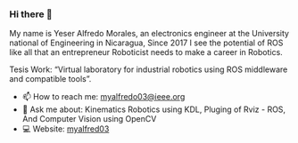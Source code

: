 ### Hi there 👋

My name is Yeser Alfredo Morales, an electronics engineer at the University national of Engineering in Nicaragua, Since 2017 I see the potential of ROS like all that an entrepreneur Roboticist needs to make a career in Robotics. 

Tesis Work: “Virtual laboratory for industrial robotics using ROS middleware and compatible tools”. 

- 📫 How to reach me: myalfredo03@ieee.org
- 💬 Ask me about: Kinematics Robotics using KDL, Pluging of Rviz - ROS, And Computer Vision using OpenCV
- 💻 Website: [myalfred03](https://myalfredo03.wordpress.com/)

<!--
**myalfred03/myalfred03** is a ✨ _special_ ✨ repository because its `README.md` (this file) appears on your GitHub profile.

Here are some ideas to get you started:

- 🔭 I’m currently working on ...
- 🌱 I’m currently learning ...
- 👯 I’m looking to collaborate on ...
- 🤔 I’m looking for help with ...
- 💬 Ask me about ...
- 📫 How to reach me: ...
- 😄 Pronouns: ...
- ⚡ Fun fact: ...
-->
